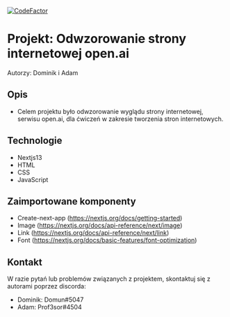[![CodeFactor](https://www.codefactor.io/repository/github/majcheradam/school-challenge-03/badge)](https://www.codefactor.io/repository/github/majcheradam/school-challenge-03)
# Projekt: Odwzorowanie strony internetowej open.ai

Autorzy: Dominik i Adam

## Opis

- Celem projektu było odwzorowanie wyglądu strony internetowej, serwisu open.ai, dla ćwiczeń w zakresie tworzenia stron internetowych.

## Technologie

- Nextjs13
- HTML
- CSS
- JavaScript

## Zaimportowane komponenty

- Create-next-app (https://nextjs.org/docs/getting-started)
- Image (https://nextjs.org/docs/api-reference/next/image)
- Link (https://nextjs.org/docs/api-reference/next/link)
- Font (https://nextjs.org/docs/basic-features/font-optimization)

## Kontakt

W razie pytań lub problemów związanych z projektem, skontaktuj się z autorami poprzez discorda:

- Dominik: Domun#5047
- Adam: Prof3sor#4504
